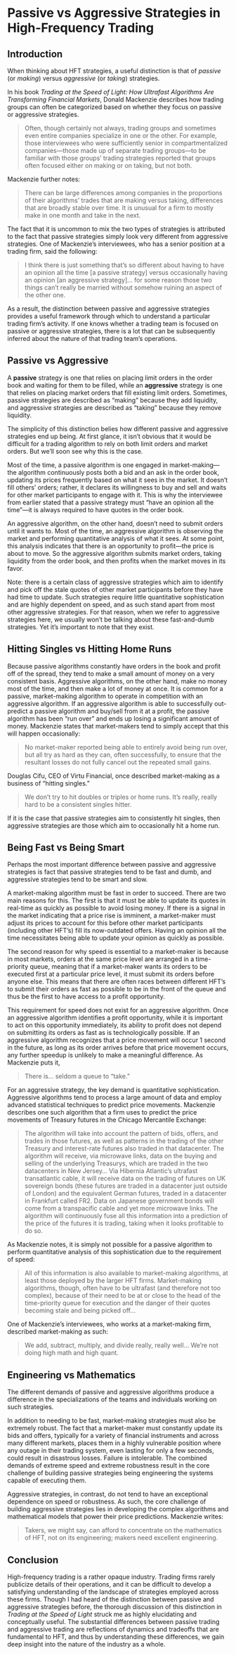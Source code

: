# Passive vs Aggressive Strategies in High-Frequency Trading

## Introduction

When thinking about HFT strategies, a useful distinction is that of *passive* (or *making*) versus *aggressive* (or *taking*) strategies.

In his book *Trading at the Speed of Light: How Ultrafast Algorithms Are Transforming Financial Markets*, Donald Mackenzie describes how trading groups can often be categorized based on whether they focus on passive or aggressive strategies. 

> Often, though certainly not always, trading groups and sometimes even entire companies specialize in one or the other. For example, those interviewees who were sufficiently senior in compartmentalized companies—those made up of separate trading groups—to be familiar with those groups’ trading strategies reported that groups often focused either on making or on taking, but not both.
> 

Mackenzie further notes:

> There can be large differences among companies in the proportions of their algorithms’ trades that are making versus taking, differences that are broadly stable over time. It is unusual for a firm to mostly make in one month and take in the next.
> 

The fact that it is uncommon to mix the two types of strategies is attributed to the fact that passive strategies simply look very different from aggressive strategies. One of Mackenzie’s interviewees, who has a senior position at a trading firm, said the following:

> I think there is just something that’s so different about having to have an opinion all the time [a passive strategy] versus occasionally having an opinion [an aggressive strategy]… for some reason those two things can’t really be married without somehow ruining an aspect of the other one.
> 

As a result, the distinction between passive and aggressive strategies provides a useful framework through which to understand a particular trading firm’s activity. If one knows whether a trading team is focused on passive or aggressive strategies, there is a lot that can be subsequently inferred about the nature of that trading team’s operations. 

## Passive vs Aggressive

A **passive** strategy is one that relies on placing limit orders in the order book and waiting for them to be filled, while an **aggressive** strategy is one that relies on placing market orders that fill existing limit orders. Sometimes, passive strategies are described as “making” because they add liquidity, and aggressive strategies are described as “taking” because they remove liquidity. 

The simplicity of this distinction belies how different passive and aggressive strategies end up being. At first glance, it isn’t obvious that it would be difficult for a trading algorithm to rely on both limit orders and market orders. But we’ll soon see why this is the case. 

Most of the time, a passive algorithm is one engaged in market-making—the algorithm continuously posts both a bid and an ask in the order book, updating its prices frequently based on what it sees in the market. It doesn’t fill others’ orders; rather, it declares its willingness to buy and sell and waits for other market participants to engage with it. This is why the interviewee from earlier stated that a passive strategy must “have an opinion all the time”—it is always required to have quotes in the order book. 

An aggressive algorithm, on the other hand, doesn’t need to submit orders until it wants to. Most of the time, an aggressive algorithm is observing the market and performing quantitative analysis of what it sees. At some point, this analysis indicates that there is an opportunity to profit—the price is about to move. So the aggressive algorithm submits market orders, taking liquidity from the order book, and then profits when the market moves in its favor. 

Note: there is a certain class of aggressive strategies which aim to identify and pick off the stale quotes of other market participants before they have had time to update. Such strategies require little quantitative sophistication and are highly dependent on speed, and as such stand apart from most other aggressive strategies. For that reason, when we refer to aggressive strategies here, we usually won’t be talking about these fast-and-dumb strategies. Yet it’s important to note that they exist. 

## Hitting Singles vs Hitting Home Runs

Because passive algorithms constantly have orders in the book and profit off of the spread, they tend to make a small amount of money on a very consistent basis. Aggressive algorithms, on the other hand, make no money most of the time, and then make a lot of money at once. It is common for a passive, market-making algorithm to operate in competition with an aggressive algorithm. If an aggressive algorithm is able to successfully out-predict a passive algorithm and buy/sell from it at a profit, the passive algorithm has been “run over” and ends up losing a significant amount of money. Mackenzie states that market-makers tend to simply accept that this will happen occasionally:

> No market-maker reported being able to entirely avoid being run over, but all try as hard as they can, often successfully, to ensure that the resultant losses do not fully cancel out the repeated small gains.
> 

Douglas Cifu, CEO of Virtu Financial, once described market-making as a business of “hitting singles.”

> We don’t try to hit doubles or triples or home runs. It’s really, really hard to be a consistent singles hitter.
> 

If it is the case that passive strategies aim to consistently hit singles, then aggressive strategies are those which aim to occasionally hit a home run. 

## Being Fast vs Being Smart

Perhaps the most important difference between passive and aggressive strategies is fact that passive strategies tend to be fast and dumb, and aggressive strategies tend to be smart and slow. 

A market-making algorithm must be fast in order to succeed. There are two main reasons for this. The first is that it must be able to update its quotes in real-time as quickly as possible to avoid losing money. If there is a signal in the market indicating that a price rise is imminent, a market-maker must adjust its prices to account for this before other market participants (including other HFT’s) fill its now-outdated offers. Having an opinion all the time necessitates being able to update your opinion as quickly as possible. 

The second reason for why speed is essential to a market-maker is because in most markets, orders at the same price level are arranged in a time-priority queue, meaning that if a market-maker wants its orders to be executed first at a particular price level, it must submit its orders before anyone else. This means that there are often races between different HFT’s to submit their orders as fast as possible to be in the front of the queue and thus be the first to have access to a profit opportunity. 

This requirement for speed does not exist for an aggressive algorithm. Once an aggressive algorithm identifies a profit opportunity, while it is important to act on this opportunity immediately, its ability to profit does not depend on submitting its orders as fast as is technologically possible. If an aggressive algorithm recognizes that a price movement will occur 1 second in the future, as long as its order arrives before that price movement occurs, any further speedup is unlikely to make a meaningful difference. As Mackenzie puts it, 

> There is… seldom a queue to “take.”
> 

For an aggressive strategy, the key demand is quantitative sophistication. Aggressive algorithms tend to process a large amount of data and employ advanced statistical techniques to predict price movements. Mackenzie describes one such algorithm that a firm uses to predict the price movements of Treasury futures in the Chicago Mercantile Exchange: 

> The algorithm will take into account the pattern of bids, offers, and trades in those futures, as well as patterns in the trading of the other Treasury and interest-rate futures also traded in that datacenter. The algorithm will receive, via microwave links, data on the buying and selling of the underlying Treasurys, which are traded in the two datacenters in New Jersey… Via Hibernia Atlantic’s ultrafast transatlantic cable, it will receive data on the trading of futures on UK sovereign bonds (these futures are traded in a datacenter just outside of London) and the equivalent German futures, traded in a datacenter in Frankfurt called FR2. Data on Japanese government bonds will come from a transpacific cable and yet more microwave links. The algorithm will continuously fuse all this information into a prediction of the price of the futures it is trading, taking when it looks profitable to do so.
> 

As  Mackenzie notes, it is simply not possible for a passive algorithm to perform quantitative analysis of this sophistication due to the requirement of speed: 

> All of this information is also available to market-making algorithms, at least those deployed by the larger HFT firms. Market-making algorithms, though, often have to be ultrafast (and therefore not too complex), because of their need to be at or close to the head of the time-priority queue for execution and the danger of their quotes becoming stale and being picked off…
> 

One of Mackenzie’s interviewees, who works at a market-making firm, described market-making as such:

> We add, subtract, multiply, and divide really, really well… We’re not doing high math and high quant.
> 

## Engineering vs Mathematics

The different demands of passive and aggressive algorithms produce a difference in the specializations of the teams and individuals working on such strategies. 

In addition to needing to be fast, market-making strategies must also be extremely robust. The fact that a market-maker must constantly update its bids and offers, typically for a variety of financial instruments and across many different markets, places them in a highly vulnerable position where any outage in their trading system, even lasting for only a few seconds, could result in disastrous losses. Failure is intolerable. The combined demands of extreme speed and extreme robustness result in the core challenge of building passive strategies being engineering the systems capable of executing them. 

Aggressive strategies, in contrast, do not tend to have an exceptional dependence on speed or robustness. As such, the core challenge of building aggressive strategies lies in developing the complex algorithms and mathematical models that power their price predictions. Mackenzie writes:

> Takers, we might say, can afford to concentrate on the mathematics of HFT, not on its engineering; makers need excellent engineering.
> 

## Conclusion

High-frequency trading is a rather opaque industry. Trading firms rarely publicize details of their operations, and it can be difficult to develop a satisfying understanding of the landscape of strategies employed across these firms. Though I had heard of the distinction between passive and aggressive strategies before, the thorough discussion of this distinction in *Trading at the Speed of Light* struck me as highly elucidating and conceptually useful. The substantial differences between passive trading and aggressive trading are reflections of dynamics and tradeoffs that are fundamental to HFT, and thus by understanding these differences, we gain deep insight into the nature of the industry as a whole.